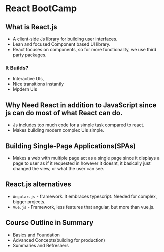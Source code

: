 # React BootCamp

## What is React.js
- A client-side Js library for building user interfaces.
- Lean and focused Component based UI library.
- React focuses on components, so for more functionality, we use third party packages.

### It Builds?
- Interactive UIs,
- Nice transitions instantly
- Mpdern UIs

## Why Need React in addition to JavaScript since js can do most of what React can do.
- Js includes too much code for a simple task compared to react. 
- Makes building modern complex UIs simple.

## Building Single-Page Applications(SPAs)
- Makes a web with multiple page act as a single page since it displays a page to user as if it requested in however it doesnt, it basically just changed the view, or what the user can see.

## React.js alternatives
- `Angular.js` - framework. It embraces typescript. Needed for complex, bigger projects.
- `Vue.js` - Framework, less features that angular, but more than vue.js. 

## Course Outline in Summary
- Basics and Foundation
- Advanced Concepts(building for production)
- Summaries and Refreshers






